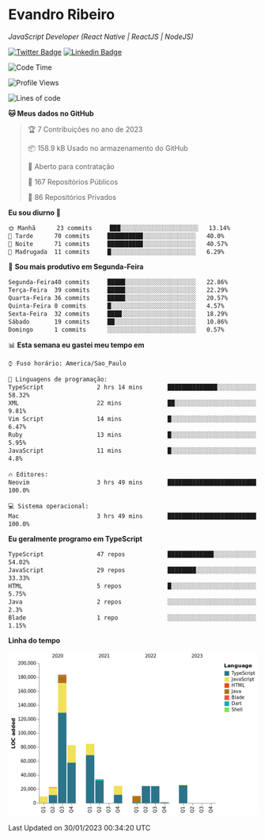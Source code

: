 # Evandro **Ribeiro**

*JavaScript Developer (React Native | ReactJS | NodeJS)*

[![Twitter Badge](https://img.shields.io/badge/-@ribeiroevandro-201B2D?style=flat-square&labelColor=201B2D&logo=twitter&logoColor=white&link=https://twitter.com/ribeiroevandro)](https://twitter.com/ribeiroevandro) 
[![Linkedin Badge](https://img.shields.io/badge/-Evandro%20Ribeiro-201B2D?style=flat-square&logo=Linkedin&logoColor=white&link=https://www.linkedin.com/in/ribeiroevandro)](https://www.linkedin.com/in/ribeiroevandro) 


<!--START_SECTION:waka-->
![Code Time](http://img.shields.io/badge/Code%20Time-3%2C100%20hrs%2018%20mins-blue)

![Profile Views](http://img.shields.io/badge/Visualizac%C3%B5es%20do%20perfil-0-blue)

![Lines of code](https://img.shields.io/badge/Desde%20o%20Hello%20World%20eu%20escrevi-527%20Thousand%20linhas%20de%20c%C3%B3digo-blue)

**🐱 Meus dados no GitHub** 

> 🏆 7 Contribuições no ano de 2023
 > 
> 📦 158.9 kB Usado no armazenamento do GitHub 
 > 
> 💼 Aberto para contratação
 > 
> 📜 167 Repositórios Públicos 
 > 
> 🔑 86 Repositórios Privados  
 > 
**Eu sou diurno 🐤** 

```text
🌞 Manhã      23 commits     ███░░░░░░░░░░░░░░░░░░░░░░   13.14% 
🌆 Tarde      70 commits     ██████████░░░░░░░░░░░░░░░   40.0% 
🌃 Noite      71 commits     ██████████░░░░░░░░░░░░░░░   40.57% 
🌙 Madrugada  11 commits     █░░░░░░░░░░░░░░░░░░░░░░░░   6.29%

```
📅 **Sou mais produtivo em Segunda-Feira** 

```text
Segunda-Feira40 commits     █████░░░░░░░░░░░░░░░░░░░░   22.86% 
Terça-Feira  39 commits     █████░░░░░░░░░░░░░░░░░░░░   22.29% 
Quarta-Feira 36 commits     █████░░░░░░░░░░░░░░░░░░░░   20.57% 
Quinta-Feira 8 commits      █░░░░░░░░░░░░░░░░░░░░░░░░   4.57% 
Sexta-Feira  32 commits     ████░░░░░░░░░░░░░░░░░░░░░   18.29% 
Sábado       19 commits     ██░░░░░░░░░░░░░░░░░░░░░░░   10.86% 
Domingo      1 commits      ░░░░░░░░░░░░░░░░░░░░░░░░░   0.57%

```


📊 **Esta semana eu gastei meu tempo em** 

```text
⌚︎ Fuso horário: America/Sao_Paulo

💬 Linguagens de programação: 
TypeScript               2 hrs 14 mins       ██████████████░░░░░░░░░░░   58.32% 
XML                      22 mins             ██░░░░░░░░░░░░░░░░░░░░░░░   9.81% 
Vim Script               14 mins             █░░░░░░░░░░░░░░░░░░░░░░░░   6.47% 
Ruby                     13 mins             █░░░░░░░░░░░░░░░░░░░░░░░░   5.95% 
JavaScript               11 mins             █░░░░░░░░░░░░░░░░░░░░░░░░   4.8%

🔥 Editores: 
Neovim                   3 hrs 49 mins       █████████████████████████   100.0%

💻 Sistema operacional: 
Mac                      3 hrs 49 mins       █████████████████████████   100.0%

```

**Eu geralmente programo em TypeScript** 

```text
TypeScript               47 repos            █████████████░░░░░░░░░░░░   54.02% 
JavaScript               29 repos            ████████░░░░░░░░░░░░░░░░░   33.33% 
HTML                     5 repos             █░░░░░░░░░░░░░░░░░░░░░░░░   5.75% 
Java                     2 repos             ░░░░░░░░░░░░░░░░░░░░░░░░░   2.3% 
Blade                    1 repo              ░░░░░░░░░░░░░░░░░░░░░░░░░   1.15%

```


**Linha do tempo**

![Chart not found](https://raw.githubusercontent.com/ribeiroevandro/ribeiroevandro/main/charts/bar_graph.png) 


 Last Updated on 30/01/2023 00:34:20 UTC
<!--END_SECTION:waka-->

